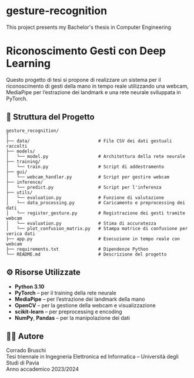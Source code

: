 # gesture-recognition
This project presents my Bachelor's thesis in Computer Engineering

# Riconoscimento Gesti con Deep Learning
Questo progetto di tesi si propone di realizzare un sistema per il riconoscimento di gesti della mano in tempo reale utilizzando una webcam, MediaPipe per l’estrazione dei landmark e una rete neurale sviluppata in PyTorch.

## 📂 Struttura del Progetto

```
gesture_recognition/
│
├── data/                          # File CSV dei dati gestuali raccolti
├── models/
│   └── model.py                   # Architettura della rete neurale
├── training/
│   └── train.py                   # Script di addestramento
├── gui/
│   └── webcam_handler.py          # Script per gestire webcam
├── inference/
│   └── predict.py                 # Script per l'inferenza
├── utils/
│   └── evaluation.py              # Funzione di valutazione
│   └── data_processing.py         # Caricamento e preprocessing dei dati
│   └── register_gesture.py        # Registrazione dei gesti tramite webcam
│   └── evaluation.py              # Stima di accuratezza
│   └── plot_confusion_matrix.py   # Stampa matrice di confusione per verica dati
├── app.py                         # Esecuzione in tempo reale con webcam
├── requirements.txt               # Dipendenze Python
└── README.md                      # Descrizione del progetto
```

## ⚙️ Risorse Utilizzate
- **Python 3.10**
- **PyTorch** – per il training della rete neurale
- **MediaPipe** – per l’estrazione dei landmark della mano
- **OpenCV** – per la gestione della webcam e visualizzazione
- **scikit-learn** – per preprocessing e encoding
- **NumPy**, **Pandas** – per la manipolazione dei dati

## 🙋‍♂️ Autore
Corrado Bruschi  
Tesi triennale in Ingegneria Elettronica ed Informatica – Università degli Studi di Pavia  
Anno accademico 2023/2024

